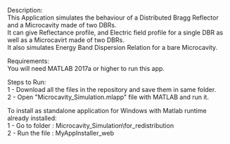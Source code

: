 Description:  
This Application simulates the behaviour of a Distributed Bragg Reflector and a Microcavity made of two DBRs.  
It can give Reflectance profile, and Electric field profile for a single DBR as well as a Microcavirt made of two DBRs.  
It also simulates Energy Band Dispersion Relation for a bare Microcavity.
  
Requirements:  
You will need MATLAB 2017a or higher to run this app.  
  
Steps to Run:  
1 - Download all the files in the repository and save them in same folder.  
2 - Open "Microcavity_Simulation.mlapp" file with MATLAB and run it.  
  
To install as standalone application for Windows with Matlab runtime already installed:  
1 - Go to folder : Microcavity_Simulation\for_redistribution  
2 - Run the file : MyAppInstaller_web  
